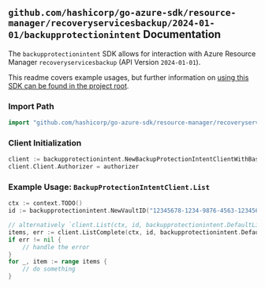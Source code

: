 
## `github.com/hashicorp/go-azure-sdk/resource-manager/recoveryservicesbackup/2024-01-01/backupprotectionintent` Documentation

The `backupprotectionintent` SDK allows for interaction with Azure Resource Manager `recoveryservicesbackup` (API Version `2024-01-01`).

This readme covers example usages, but further information on [using this SDK can be found in the project root](https://github.com/hashicorp/go-azure-sdk/tree/main/docs).

### Import Path

```go
import "github.com/hashicorp/go-azure-sdk/resource-manager/recoveryservicesbackup/2024-01-01/backupprotectionintent"
```


### Client Initialization

```go
client := backupprotectionintent.NewBackupProtectionIntentClientWithBaseURI("https://management.azure.com")
client.Client.Authorizer = authorizer
```


### Example Usage: `BackupProtectionIntentClient.List`

```go
ctx := context.TODO()
id := backupprotectionintent.NewVaultID("12345678-1234-9876-4563-123456789012", "example-resource-group", "vaultValue")

// alternatively `client.List(ctx, id, backupprotectionintent.DefaultListOperationOptions())` can be used to do batched pagination
items, err := client.ListComplete(ctx, id, backupprotectionintent.DefaultListOperationOptions())
if err != nil {
	// handle the error
}
for _, item := range items {
	// do something
}
```
